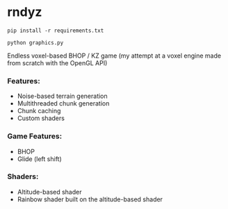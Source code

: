 # rndyz

`pip install -r requirements.txt`

`python graphics.py`

Endless voxel-based BHOP / KZ game (my attempt at a voxel engine made from scratch with the OpenGL API)

### Features:

- Noise-based terrain generation
- Multithreaded chunk generation
- Chunk caching
- Custom shaders

### Game Features:

- BHOP
- Glide (left shift)

### Shaders:

- Altitude-based shader
- Rainbow shader built on the altitude-based shader
